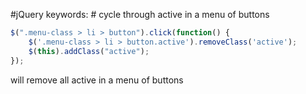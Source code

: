 #jQuery 
keywords:
	# cycle through active in a menu of buttons

```js
$(".menu-class > li > button").click(function() {
	$('.menu-class > li > button.active').removeClass('active'); 
	$(this).addClass("active");
});
```
will remove all active in a menu of buttons